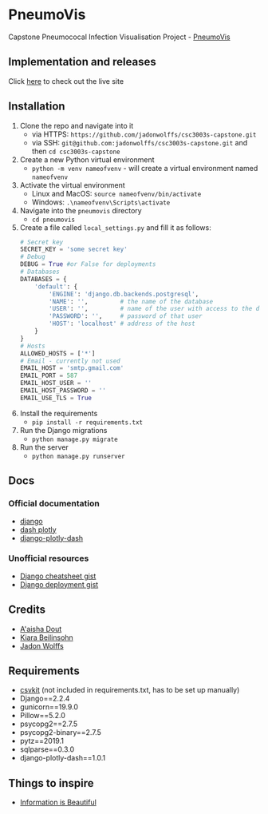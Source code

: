 # PneumoVis
Capstone Pneumococal Infection Visualisation Project - [PneumoVis](https://github.com/jadonwolffs/csc3003s-capstone)
## Implementation and releases
Click [here](http://165.73.96.80) to check out the live site

## Installation
1.  Clone the repo and navigate into it
    *   via HTTPS:  `https://github.com/jadonwolffs/csc3003s-capstone.git`
    *   via SSH:    `git@github.com:jadonwolffs/csc3003s-capstone.git`
    and then `cd csc3003s-capstone`
2.  Create a new Python virtual environment
    *   `python -m venv nameofvenv` - will create a virtual environment named `nameofvenv`
3.  Activate the virtual environment 
    *   Linux and MacOS: `source nameofvenv/bin/activate`
    *   Windows: `.\nameofvenv\Scripts\activate`
4.  Navigate into the `pneumovis` directory
    *   `cd pneumovis`
5.  Create a file called `local_settings.py` and fill it as follows:
    ```python
    # Secret key
    SECRET_KEY = 'some secret key'
    # Debug
    DEBUG = True #or False for deployments
    # Databases
    DATABASES = {
        'default': {
            'ENGINE': 'django.db.backends.postgresql',
            'NAME': '',         # the name of the database
            'USER': '',         # name of the user with access to the db
            'PASSWORD': '',     # password of that user
            'HOST': 'localhost' # address of the host
        }
    }
    # Hosts
    ALLOWED_HOSTS = ['*']
    # Email - currently not used
    EMAIL_HOST = 'smtp.gmail.com'
    EMAIL_PORT = 587
    EMAIL_HOST_USER = ''
    EMAIL_HOST_PASSWORD = ''
    EMAIL_USE_TLS = True
    ```
6.  Install the requirements
    *   `pip install -r requirements.txt`
7.  Run the Django migrations
    *   `python manage.py migrate`
8.  Run the server
    *   `python manage.py runserver`

## Docs

### Official documentation
*   [django](https://docs.djangoproject.com/en/2.2/)
*   [dash plotly](https://dash.plot.ly/)
*   [django-plotly-dash](https://django-plotly-dash.readthedocs.io/en/latest/index.html)

### Unofficial resources
*   [Django cheatsheet gist](https://gist.github.com/bradtraversy/0df61e9b306db3d61eb24793b6b7132d)
*   [Django deployment gist](https://gist.github.com/bradtraversy/cfa565b879ff1458dba08f423cb01d71)

## Credits
* [A'aisha Dout](https://github.com/adout1902)
* [Kiara Beilinsohn](https://github.com/kiaraBeilinsohn)
* [Jadon Wolffs](https://github.com/jadonwolffs)

## Requirements
* [csvkit](https://github.com/wireservice/csvkit) (not included in requirements.txt, has to be set up manually)
* Django==2.2.4
* gunicorn==19.9.0
* Pillow==5.2.0
* psycopg2==2.7.5
* psycopg2-binary==2.7.5
* pytz==2019.1
* sqlparse==0.3.0
* django-plotly-dash==1.0.1

## Things to inspire
* [Information is Beautiful](https://informationisbeautiful.net/)


